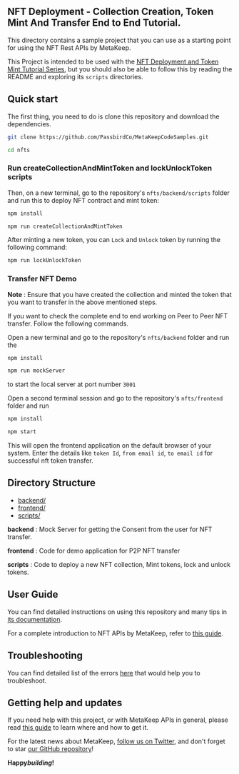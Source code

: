 ## NFT Deployment - Collection Creation, Token Mint And Transfer End to End Tutorial.

This directory contains a sample project that you can use as a starting point for using the NFT Rest APIs by MetaKeep.

This Project is intended to be used with the [NFT Deployment and Token Mint Tutorial Series](https://docs.metakeep.xyz/docs/create-your-first-nft-collection-and-mint-tokens), but you should also be able to follow this by reading the README and exploring its `scripts` directories.

## Quick start

The first thing, you need to do is clone this repository and download the dependencies.

```sh
git clone https://github.com/PassbirdCo/MetaKeepCodeSamples.git

cd nfts
```

### Run createCollectionAndMintToken and lockUnlockToken scripts

Then, on a new terminal, go to the repository's `nfts/backend/scripts` folder and run this to
deploy NFT contract and mint token:

```sh
npm install

npm run createCollectionAndMintToken
```

After minting a new token, you can `Lock` and `Unlock` token by running the following command:

```sh
npm run lockUnlockToken
```

### Transfer NFT Demo

**Note** : Ensure that you have created the collection and minted the token that you want to transfer in the above mentioned steps.

If you want to check the complete end to end working on Peer to Peer NFT transfer. Follow the following commands.

Open a new terminal and go to the repository's `nfts/backend` folder and run the

```sh
npm install

npm run mockServer
```

to start the local server at port number `3001`

Open a second terminal session and go to the repository's `nfts/frontend` folder and run

```sh
npm install

npm start
```

This will open the frontend application on the default browser of your system. Enter the details like `token Id`, `from email id`, `to email id` for successful nft token transfer.

## Directory Structure

- [backend/](./backend)
- [frontend/](./frontend)
- [scripts/](./scripts)

**backend** : Mock Server for getting the Consent from the user for NFT transfer.

**frontend** : Code for demo application for P2P NFT transfer

**scripts** : Code to deploy a new NFT collection, Mint tokens, lock and unlock tokens.

## User Guide

You can find detailed instructions on using this repository and many tips in [its documentation](https://docs.metakeep.xyz/reference/nft-101).

For a complete introduction to NFT APIs by MetaKeep, refer to [this guide](https://docs.metakeep.xyz/reference/nft-101).

## Troubleshooting

You can find detailed list of the errors [here](https://docs.metakeep.xyz/reference/api-error-status) that would help you to troubleshoot.

## Getting help and updates

If you need help with this project, or with MetaKeep APIs in general, please read [this guide](https://docs.metakeep.xyz/) to learn where and how to get it.

For the latest news about MetaKeep, [follow us on Twitter](https://twitter.com/metakeep), and don't forget to star [our GitHub repository](https://github.com/PassbirdCo/MetaKeepCodeSamples.git)!

**Happy*building*!**

